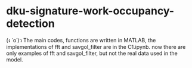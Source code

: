 # dku-signature-work-occupancy-detection

 (ง ˙o˙)ว 
The main codes, functions are written in MATLAB, the implementations of fft and savgol_filter are in the C1.ipynb. now there are only examples of fft and savgol_filter, but not the real data used in the model.
